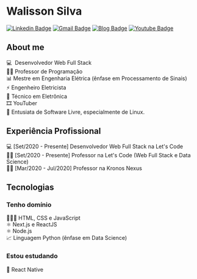 # Walisson Silva

[![Linkedin Badge](https://img.shields.io/badge/LinkedIn-WalissonSilva-blue?style=flat-square&logo=Linkedin&logoColor=white&link=https://www.linkedin.com/in/walissonsilva/)](https://www.linkedin.com/in/walissonsilva/) 
[![Gmail Badge](https://img.shields.io/badge/-walissonsilva10@gmail.com-c14438?style=flat-square&logo=Gmail&logoColor=white&link=mailto:walissonsilva10@gmail.com)](mailto:walissonsilva10@gmail.com)
[![Blog Badge](https://img.shields.io/badge/Blog-walissonsilva.com-blue)](https://walissonsilva.com/blog)
[![Youtube Badge](https://img.shields.io/badge/-Youtube-FF0000?style=flat-square&labelColor=FF0000&logo=youtube&logoColor=white&link=https://youtube.com/c/walissonsilva)](https://youtube.com/c/walissonsilva)

## About me

💻 &nbsp;Desenvolvedor Web Full Stack  
👨‍🏫  Professor de Programação  
📊  Mestre em Engenharia Elétrica (ênfase em Processamento de Sinais)  
⚡  Engenheiro Eletricista  
🔋  Técnico em Eletrônica  
🎞️  YouTuber  
🐧  Entusiata de Software Livre, especialmente de Linux.  

## Experiência Profissional

💻  [Set/2020 - Presente] Desenvolvedor Web Full Stack na Let's Code  
👨‍🏫  [Set/2020 - Presente] Professor na Let's Code (Web Full Stack e Data Science)  
👨‍🏫  [Mar/2020 - Jul/2020] Professor na Kronos Nexus  
 
## Tecnologias

### Tenho domínio

👨🏽‍💻  HTML, CSS e JavaScript  
⚛️  Next.js e ReactJS  
⚛️  Node.js  
📈  Linguagem Python (ênfase em Data Science)  

### Estou estudando

📱  React Native

